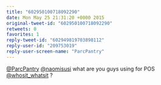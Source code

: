 ```yaml
---
title: "602950100718092290"
date: Mon May 25 21:31:20 +0000 2015
original-tweet-id: "602950100718092290"
retweets: 0
favorites: 1
reply-tweet-id: "602949819703898112"
reply-user-id: "209753019"
reply-user-screen-name: "ParcPantry"
---
```

<a href="https://twitter.com/ParcPantry">@ParcPantry</a> <a href="https://twitter.com/naomisusi">@naomisusi</a> what are you guys using for POS <a href="https://twitter.com/whosit_whatsit">@whosit_whatsit</a> ?
